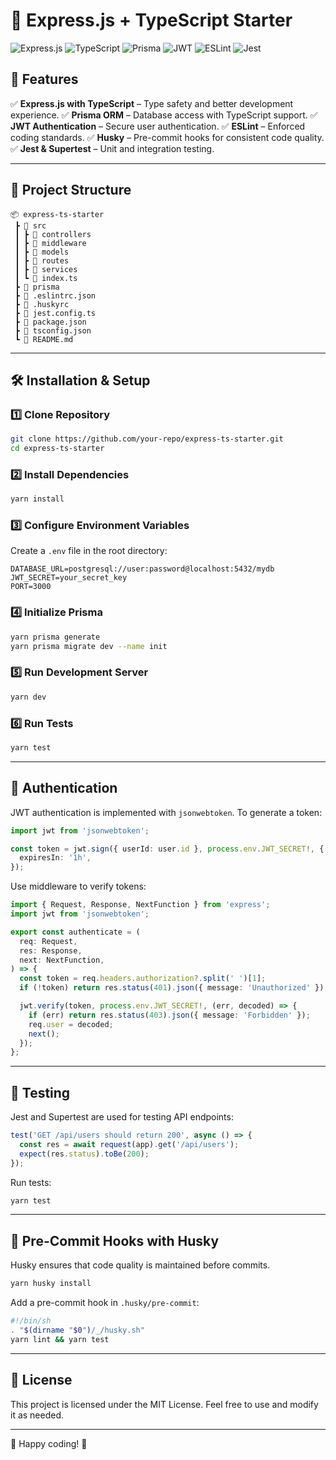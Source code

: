 # 🚀 Express.js + TypeScript Starter

![Express.js](https://img.shields.io/badge/Express.js-000000?style=for-the-badge&logo=express&logoColor=white)
![TypeScript](https://img.shields.io/badge/TypeScript-3178C6?style=for-the-badge&logo=typescript&logoColor=white)
![Prisma](https://img.shields.io/badge/Prisma-2D3748?style=for-the-badge&logo=prisma&logoColor=white)
![JWT](https://img.shields.io/badge/JWT-000000?style=for-the-badge&logo=jsonwebtokens&logoColor=white)
![ESLint](https://img.shields.io/badge/ESLint-4B32C3?style=for-the-badge&logo=eslint&logoColor=white)
![Jest](https://img.shields.io/badge/Jest-C21325?style=for-the-badge&logo=jest&logoColor=white)

## 📌 Features

✅ **Express.js with TypeScript** – Type safety and better development experience.
✅ **Prisma ORM** – Database access with TypeScript support.
✅ **JWT Authentication** – Secure user authentication.
✅ **ESLint** – Enforced coding standards.
✅ **Husky** – Pre-commit hooks for consistent code quality.
✅ **Jest & Supertest** – Unit and integration testing.

---

## 📂 Project Structure

```
📦 express-ts-starter
 ┣ 📂 src
 ┃ ┣ 📂 controllers
 ┃ ┣ 📂 middleware
 ┃ ┣ 📂 models
 ┃ ┣ 📂 routes
 ┃ ┣ 📂 services
 ┃ ┗ 📜 index.ts
 ┣ 📂 prisma
 ┣ 📜 .eslintrc.json
 ┣ 📜 .huskyrc
 ┣ 📜 jest.config.ts
 ┣ 📜 package.json
 ┣ 📜 tsconfig.json
 ┗ 📜 README.md
```

---

## 🛠 Installation & Setup

### 1️⃣ Clone Repository

```sh
git clone https://github.com/your-repo/express-ts-starter.git
cd express-ts-starter
```

### 2️⃣ Install Dependencies

```sh
yarn install
```

### 3️⃣ Configure Environment Variables

Create a `.env` file in the root directory:

```env
DATABASE_URL=postgresql://user:password@localhost:5432/mydb
JWT_SECRET=your_secret_key
PORT=3000
```

### 4️⃣ Initialize Prisma

```sh
yarn prisma generate
yarn prisma migrate dev --name init
```

### 5️⃣ Run Development Server

```sh
yarn dev
```

### 6️⃣ Run Tests

```sh
yarn test
```

---

## 🔐 Authentication

JWT authentication is implemented with `jsonwebtoken`. To generate a token:

```ts
import jwt from 'jsonwebtoken';

const token = jwt.sign({ userId: user.id }, process.env.JWT_SECRET!, {
  expiresIn: '1h',
});
```

Use middleware to verify tokens:

```ts
import { Request, Response, NextFunction } from 'express';
import jwt from 'jsonwebtoken';

export const authenticate = (
  req: Request,
  res: Response,
  next: NextFunction,
) => {
  const token = req.headers.authorization?.split(' ')[1];
  if (!token) return res.status(401).json({ message: 'Unauthorized' });

  jwt.verify(token, process.env.JWT_SECRET!, (err, decoded) => {
    if (err) return res.status(403).json({ message: 'Forbidden' });
    req.user = decoded;
    next();
  });
};
```

---

## 🧪 Testing

Jest and Supertest are used for testing API endpoints:

```ts
test('GET /api/users should return 200', async () => {
  const res = await request(app).get('/api/users');
  expect(res.status).toBe(200);
});
```

Run tests:

```sh
yarn test
```

---

## 🔄 Pre-Commit Hooks with Husky

Husky ensures that code quality is maintained before commits.

```sh
yarn husky install
```

Add a pre-commit hook in `.husky/pre-commit`:

```sh
#!/bin/sh
. "$(dirname "$0")/_/husky.sh"
yarn lint && yarn test
```

---

## 📜 License

This project is licensed under the MIT License. Feel free to use and modify it as needed.

---

🚀 Happy coding! 🎉
